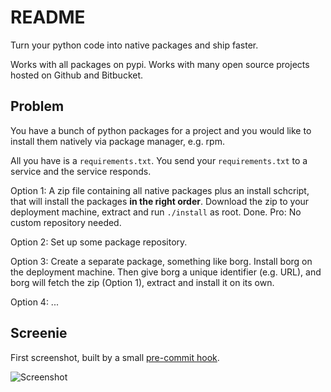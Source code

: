 README
======

Turn your python code into native packages and ship faster.

Works with all packages on pypi. Works with many
open source projects hosted on Github and Bitbucket.

Problem
-------

You have a bunch of python packages for a project and you would like
to install them natively via package manager, e.g. rpm.

All you have is a `requirements.txt`. You send your `requirements.txt`
to a service and the service responds.

Option 1: A zip file containing all native packages plus an install
schcript, that will install the packages **in the right order**.
Download the zip to your deployment machine, extract and run `./install`
as root. Done. Pro: No custom repository needed.

Option 2: Set up some package repository.

Option 3: Create a separate package, something like borg. Install
borg on the deployment machine. Then give borg a unique
identifier (e.g. URL), and borg will fetch the zip (Option 1),
extract and install it on its own.

Option 4: ...

Screenie
--------

First screenshot, built by a small [pre-commit hook](https://gist.github.com/miku/111bb2c029ffe89475d7).

![Screenshot](http://i.imgur.com/ubCMsdU.png)
